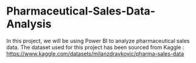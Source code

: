 # Pharmaceutical-Sales-Data-Analysis
In this project, we will be using Power BI to analyze pharmaceutical sales data. The dataset used for this project has been sourced from Kaggle : https://www.kaggle.com/datasets/milanzdravkovic/pharma-sales-data


